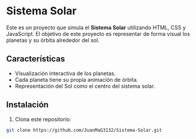 # Sistema Solar

Este es un proyecto que simula el **Sistema Solar** utilizando HTML, CSS y JavaScript. El objetivo de este proyecto es representar de forma visual los planetas y su órbita alrededor del sol.

## Características

- Visualización interactiva de los planetas.
- Cada planeta tiene su propia animación de órbita.
- Representación del Sol como el centro del sistema solar.

## Instalación

1. Clona este repositorio:

```bash
git clone https://github.com/JuanMaG3132/Sistema-Solar.git

